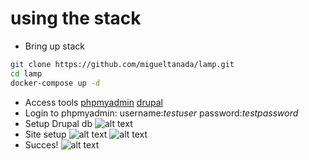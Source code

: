 # using the stack

- Bring up stack
```bash
git clone https://github.com/migueltanada/lamp.git
cd lamp
docker-compose up -d
```
- Access tools [phpmyadmin](http://localhost:9081) [drupal](http://localhost:9080)
- Login to phpmyadmin: username:*testuser* password:*testpassword*
- Setup Drupal db
![alt text](https://github.com/migueltanada/lamp/raw/master/docs/database.png)
- Site setup
![alt text](https://github.com/migueltanada/lamp/raw/master/docs/set1.png)
![alt text](https://github.com/migueltanada/lamp/raw/master/docs/set2.png)
- Succes!
![alt text](https://github.com/migueltanada/lamp/raw/master/docs/success.png)

